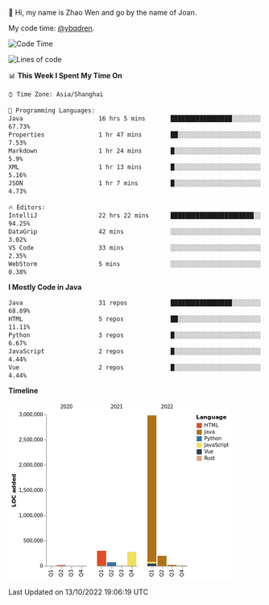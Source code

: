 :wave: Hi, my name is Zhao Wen and go by the name of Joan.

My code time: [@ybqdren](https://wakatime.com/@ybqdren).


<!--START_SECTION:waka-->
![Code Time](http://img.shields.io/badge/Code%20Time-1%2C278%20hrs%205%20mins-blue)

![Lines of code](https://img.shields.io/badge/From%20Hello%20World%20I%27ve%20Written-4%20Million%20lines%20of%20code-blue)

📊 **This Week I Spent My Time On** 

```text
⌚︎ Time Zone: Asia/Shanghai

💬 Programming Languages: 
Java                     16 hrs 5 mins       █████████████████░░░░░░░░   67.73% 
Properties               1 hr 47 mins        ██░░░░░░░░░░░░░░░░░░░░░░░   7.53% 
Markdown                 1 hr 24 mins        █░░░░░░░░░░░░░░░░░░░░░░░░   5.9% 
XML                      1 hr 13 mins        █░░░░░░░░░░░░░░░░░░░░░░░░   5.16% 
JSON                     1 hr 7 mins         █░░░░░░░░░░░░░░░░░░░░░░░░   4.73%

🔥 Editors: 
IntelliJ                 22 hrs 22 mins      ███████████████████████░░   94.25% 
DataGrip                 42 mins             ░░░░░░░░░░░░░░░░░░░░░░░░░   3.02% 
VS Code                  33 mins             ░░░░░░░░░░░░░░░░░░░░░░░░░   2.35% 
WebStorm                 5 mins              ░░░░░░░░░░░░░░░░░░░░░░░░░   0.38%

```

**I Mostly Code in Java** 

```text
Java                     31 repos            █████████████████░░░░░░░░   68.89% 
HTML                     5 repos             ██░░░░░░░░░░░░░░░░░░░░░░░   11.11% 
Python                   3 repos             █░░░░░░░░░░░░░░░░░░░░░░░░   6.67% 
JavaScript               2 repos             █░░░░░░░░░░░░░░░░░░░░░░░░   4.44% 
Vue                      2 repos             █░░░░░░░░░░░░░░░░░░░░░░░░   4.44%

```


**Timeline**

![Chart not found](https://raw.githubusercontent.com/ybqdren/ybqdren/main/charts/bar_graph.png) 


 Last Updated on 13/10/2022 19:06:19 UTC
<!--END_SECTION:waka-->

